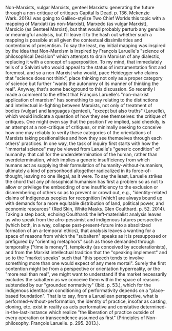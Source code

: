 Non-Marxists, vulgar Marxists, genteel Marxists:  generating the future through a non-critique of critiques
Capital Is Dead. p. 136. Mckenzie Wark. 2019.I was going to Galileo-stylize Two Chief Worlds this topic with a mapping of Marxiati (as non-Marxist), Marxedo (as vulgar Marxist), Marxicio (as Genteel Marxist), but that would probably perturb any genuine or meaningful analysis, but I'll leave it to the hash out whether such a mapping is possible at all given the contextual dissimilarities and contentions of presentism. To say the least, my initial mapping was inspired by the idea that Non-Marxism is inspired by François Laruelle's "science of philosophical Decision" which attempts to drain Marxism of any dialectic, replacing it with a concept of superposition. To my mind, that immediately tells of a Salviati who would appeal to the status of instrumentation first and foremost, and so a non-Marxist who would, pace Heidegger who claims that "science does not think", place thinking not only as a proper category of science but further "wants the autonomy of its manner of thinking the real". Anyway, that's some background to this discussion.
So recently I made a comment to the effect that François Laruelle's "non-marxist application of marxism" has something to say relating to the distinctions and intellectual in-fighting between Marxists, not only of treatment of bodies (vulgar) and languages (genteel), "except but also truths" (Laruelle), which would indicate a question of how they see themselves: the critique of critiques. One might even say that the position I've implied, said cheekily, is an attempt at a non-critique of critiques, or minimally seeking to conceive how one may reliably to verify these categories of the orientations of Marxists taking positionalities and how they see themselves through each others' practices. In one way, the task of inquiry first  starts with how the "immortal science" may be viewed from Laruelle's "generic condition" of humanity: that call for the underdetermination of the human, rather than overdetermination, which implies a generic insufficiency from which humans act as supplying their formulation of humanity-without-humanism, ultimately a kind of personhood altogether radicalized in its force-of-thought, leaving no one illegal, as it were. To say the least, Laruelle strikes the chord that any philosophical humanism has first a problem so as not to allow or privilege the embedding of one insufficiency to the exclusion or dismembering of others so as to prevent or crowd out, e.g., "identity-related claims of Indigenous peoples for recognition [which] are always bound up with demands for a more equitable distribution of land, political power, and economic resources" (Red Skin, White Masks. Glen Coulthard. p. 52. 2014). 
Taking a step back, echoing Coulthard: the left-materialist analysis leaves us who speak from the afro-pessimist and indigenous futures perspective (which both, in a way, collapse past-present-future into a absolitized formation of an a-temporal ethics), that analysis leaves a wanting for a space of reasons from which the "subaltern" speaks as it is presupposed or prefigured by "orienting metaphors" such as those demanded through temporality ("time is money"), templexity (as conceived by accelerationists), and from the Marxist intellectual tradition that the "speaking implement" and so to the "market speaks" such that "this speech tends to involve something more than one would expect of any mere mortal". Surely the first contention might be from a perspective or orientation hyperreality, or the "more real than real", we might want to understand if the market necessarily excludes the subaltern as we conceive them within the space of reasons subtended by our "grounded normativity" (Ibid. p. 53.), which for the indigenous identitarian conditioning of performativity depends on a "place-based foundation". That is to say, from a Laruellean perspective, what is performed-without-performation, the identity of practice, insofar as casting, cloning, etc. exist in reality as acts performative and constative determined-in-the-last-instance which realize "the liberation of practice outside of every operation or transcendence assumed as first" (Principles of Non-philosophy. François Laruelle. p. 295. 2013.).
